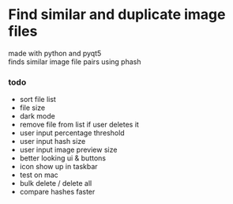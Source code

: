 # Find similar and duplicate image files

made with python and pyqt5
<br>
finds similar image file pairs using phash

### todo
- sort file list
- file size 
- dark mode
- remove file from list if user deletes it
- user input percentage threshold
- user input hash size
- user input image preview size
- better looking ui & buttons
- icon show up in taskbar
- test on mac
- bulk delete / delete all
- compare hashes faster